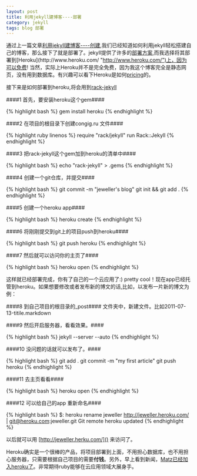 ```yaml
---
layout: post
title: 利用jekyll建博客----部署
category: jekyll
tags: blog 部署
---
```


通过上一篇文章[利用jekyll建博客----创建][1],我们已经知道如何利用jekyll轻松搭建自己的博客，那么接下了就是部署了。jekyll提供了许多的[部署方案](https://github.com/mojombo/jekyll/wiki/Deployment "https://github.com/mojombo/jekyll/wiki/Deployment"),而我选择将其部署到[Heroku](http://www.heroku.com/ "http://www.heroku.com/")上，因为可以免费! 当然，实际上Heroku并不是完全免费，因为我这个博客完全是静态网页，没有用到数据库。有兴趣可以看下Heroku是如何[pricing](http://www.heroku.com/pricing#0-0 "http://www.heroku.com/pricing#0-0")的。

接下来是如何部署到heroku,将会用到[rack-jekyll](https://github.com/bry4n/rack-jekyll "https://github.com/bry4n/rack-jekyll")

####1 首先，要安装heroku这个gem####

{% highlight bash %}
     gem install heroku
{% endhighlight %}

####2 在项目的根目录下创建congig.ru 文件####

{% highlight ruby linenos %}
 require "rack/jekyll"
 run Rack::Jekyll
{% endhighlight %}

####3 把rack-jekyll这个gem加到heroku的清单中####

{% highlight bash %}
     echo "rack-jekyll" > .gems
{% endhighlight %}

####4 创建一个git仓库，并提交####

{% highlight bash %}
     git commit -m "jeweller's blog"
     git init && git add .
{% endhighlight %}

####5 创建一个heroku app####

{% highlight bash %}
     heroku create
{% endhighlight %}

####6 将刚刚提交到git上的项目push到heroku####

{% highlight bash %}
     git push heroku
{% endhighlight %}

####7 然后就可以访问你的主页了####

{% highlight bash %}
     heroku open
{% endhighlight %}

这样就已经部署完成，你有了自己的一个云应用了:) pretty
cool！现在app已经托管到heroku。如果想要修改或者发布新的博文的话,比如，以发布一片新的博文为例：

####8 到自己项目的根目录的\_post####
     文件夹中，新建文件。比如2011-07-13-titile.markdown

####9 然后开启服务器，看看效果。####

{% highlight bash %}
     jekyll --server --auto
{% endhighlight %}

####10 没问题的话就可以发布了。####

{% highlight bash %}
     git add .
     git commit -m "my first article"
     git push heroku
{% endhighlight %}

####11 去主页看看####

{% highlight bash %}
     heroku open
{% endhighlight %}

####12 可以给自己的app 重新命名####

{% highlight bash %}
     $: heroku rename jeweller
     http://jeweller.heroku.com/ | git@heroku.com:jeweller.git
     Git remote heroku updated
{% endhighlight %}

以后就可以用 [http://jeweller.herku.com/]() 来访问了。

Heroku确实是一个很棒的产品，将项目部署到上面，不用担心数据库，也不用担心服务器，只需要根据自己项目的需要**付钱**。另外，早上看到新闻，[Matz已经加入heroku了](http://blog.heroku.com/archives/2011/7/12/matz_joins_heroku/)。非常期待ruby能够在云应用领域大展身手。

[1]: /jekyll/2011/07/12/Building-my-first-blog-with-jekyll/
